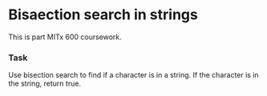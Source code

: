# Bisaection search in strings

This is part MITx 600 coursework.

### Task

Use bisection search to find if a character is in a string. If the character is in the string, return true.
